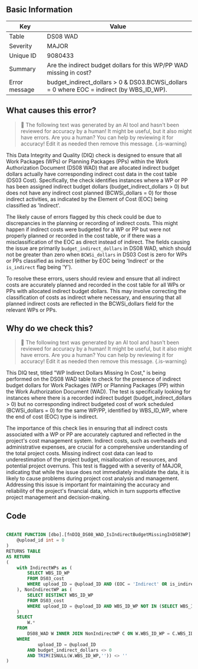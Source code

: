 ## Basic Information
| Key         | Value          |
|-------------|----------------|
| Table       | DS08 WAD |
| Severity    | MAJOR |
| Unique ID   | 9080433   |
| Summary     | Are the indirect budget dollars for this WP/PP WAD missing in cost? |
| Error message | budget_indirect_dollars > 0 & DS03.BCWSi_dollars = 0 where EOC = indirect (by WBS_ID_WP). |

## What causes this error?

> :robot: The following text was generated by an AI tool and hasn't been reviewed for accuracy by a human! It might be useful, but it also might have errors. Are you a human? You can help by reviewing it for accuracy! Edit it as needed then remove this message.
{.is-warning}

This Data Integrity and Quality (DIQ) check is designed to ensure that all Work Packages (WPs) or Planning Packages (PPs) within the Work Authorization Document (DS08 WAD) that are allocated indirect budget dollars actually have corresponding indirect cost data in the cost table (DS03 Cost). Specifically, the check identifies instances where a WP or PP has been assigned indirect budget dollars (budget_indirect_dollars > 0) but does not have any indirect cost planned (BCWSi_dollars = 0) for those indirect activities, as indicated by the Element of Cost (EOC) being classified as 'Indirect'.

The likely cause of errors flagged by this check could be due to discrepancies in the planning or recording of indirect costs. This might happen if indirect costs were budgeted for a WP or PP but were not properly planned or recorded in the cost table, or if there was a misclassification of the EOC as direct instead of indirect. The fields causing the issue are primarily `budget_indirect_dollars` in DS08 WAD, which should not be greater than zero when `BCWSi_dollars` in DS03 Cost is zero for WPs or PPs classified as indirect (either by EOC being 'Indirect' or the `is_indirect` flag being 'Y').

To resolve these errors, users should review and ensure that all indirect costs are accurately planned and recorded in the cost table for all WPs or PPs with allocated indirect budget dollars. This may involve correcting the classification of costs as indirect where necessary, and ensuring that all planned indirect costs are reflected in the BCWSi_dollars field for the relevant WPs or PPs.
## Why do we check this?

> :robot: The following text was generated by an AI tool and hasn't been reviewed for accuracy by a human! It might be useful, but it also might have errors. Are you a human? You can help by reviewing it for accuracy! Edit it as needed then remove this message.
{.is-warning}

This DIQ test, titled "WP Indirect Dollars Missing In Cost," is being performed on the DS08 WAD table to check for the presence of indirect budget dollars for Work Packages (WP) or Planning Packages (PP) within the Work Authorization Document (WAD). The test is specifically looking for instances where there is a recorded indirect budget (budget_indirect_dollars > 0) but no corresponding indirect budgeted cost of work scheduled (BCWSi_dollars = 0) for the same WP/PP, identified by WBS_ID_WP, where the end of cost (EOC) type is indirect.

The importance of this check lies in ensuring that all indirect costs associated with a WP or PP are accurately captured and reflected in the project's cost management system. Indirect costs, such as overheads and administrative expenses, are crucial for a comprehensive understanding of the total project costs. Missing indirect cost data can lead to underestimation of the project budget, misallocation of resources, and potential project overruns. This test is flagged with a severity of MAJOR, indicating that while the issue does not immediately invalidate the data, it is likely to cause problems during project cost analysis and management. Addressing this issue is important for maintaining the accuracy and reliability of the project's financial data, which in turn supports effective project management and decision-making.
## Code

```sql

CREATE FUNCTION [dbo].[fnDIQ_DS08_WAD_IsIndirectBudgetMissingInDS03WP] (
	@upload_id int = 0
)
RETURNS TABLE
AS RETURN
(
	with IndirectWPs as (
		SELECT WBS_ID_WP
		FROM DS03_cost
		WHERE upload_ID = @upload_ID AND (EOC = 'Indirect' OR is_indirect = 'Y') AND BCWSi_dollars <> 0 AND TRIM(ISNULL(WBS_ID_WP,'')) <> ''
	), NonIndirectWP as (
		SELECT DISTINCT WBS_ID_WP
		FROM DS03_cost
		WHERE upload_ID = @upload_ID AND WBS_ID_WP NOT IN (SELECT WBS_ID_WP FROM IndirectWPs)
	)
	SELECT 
		W.*
	FROM
		DS08_WAD W INNER JOIN NonIndirectWP C ON W.WBS_ID_WP = C.WBS_ID_WP
	WHERE
			upload_ID = @upload_ID  
		AND budget_indirect_dollars <> 0
		AND TRIM(ISNULL(W.WBS_ID_WP,'')) <> ''
)
```
